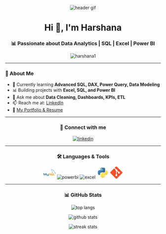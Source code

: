 <p align="center">
  <img src="https://user-images.githubusercontent.com/74038190/225813708-98b745f2-7d22-48cf-9150-083f1b00d6c9.gif" alt="header gif" />
</p>

<h1 align="center">Hi 👋, I'm Harshana</h1>
<h3 align="center">📊 Passionate about Data Analytics | SQL | Excel | Power BI</h3>

<p align="center">
  <img src="https://komarev.com/ghpvc/?username=harshana1&label=Profile%20views&color=0e75b6&style=flat" alt="harshana1" />
</p>

---

### 🚀 About Me  
- 🌱 Currently learning **Advanced SQL, DAX, Power Query, Data Modeling**  
- 📊 Building projects with **Excel, SQL, and Power BI**  
- 💬 Ask me about **Data Cleaning, Dashboards, KPIs, ETL**  
- 📫 Reach me at: [LinkedIn](https://www.linkedin.com/in/harshana-suraweera-7862aa148/)  
- 📄 [My Portfolio & Resume](https://drive.google.com/drive/folders/1GjkD279izmaOFZFwn8hbN61LpCLRHVc9?usp=sharing)  

---

<h3 align="center">🤝 Connect with me</h3>
<p align="center">
  <a href="https://linkedin.com/in/harshana-suraweera-7862aa148/" target="blank">
    <img align="center" src="https://raw.githubusercontent.com/rahuldkjain/github-profile-readme-generator/master/src/images/icons/Social/linked-in-alt.svg" alt="linkedin" height="30" width="40" />
  </a>
</p>

---

<h3 align="center">🛠 Languages & Tools</h3>
<p align="center">
  <img src="https://raw.githubusercontent.com/devicons/devicon/master/icons/mysql/mysql-original-wordmark.svg" alt="mysql" width="40" height="40"/> 
  <img src="https://raw.githubusercontent.com/microsoft/PowerBI-Icons/main/SVG/PowerBI.svg" alt="powerbi" width="40" height="40"/>
  <img src="https://cdn-icons-png.flaticon.com/512/888/888859.png" alt="excel" width="40" height="40"/>
  <img src="https://raw.githubusercontent.com/devicons/devicon/master/icons/python/python-original.svg" alt="python" width="40" height="40"/>
  <img src="https://raw.githubusercontent.com/devicons/devicon/master/icons/git/git-original.svg" alt="git" width="40" height="40"/>
</p>

---

<h3 align="center">📊 GitHub Stats</h3>
<p align="center">
  <img src="https://github-readme-stats.vercel.app/api/top-langs?username=harshana1&show_icons=true&locale=en&layout=compact" alt="top langs" />
</p>
<p align="center">
  <img src="https://github-readme-stats.vercel.app/api?username=harshana1&show_icons=true&locale=en" alt="github stats" />
</p>
<p align="center">
  <img src="https://github-readme-streak-stats.herokuapp.com/?user=harshana1&" alt="streak stats" />
</p>
